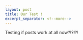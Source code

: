 ```yaml
---
layout: post
title: Our Test !
excerpt_separator: <!--more-->
---
```

Testing if posts work at all now?!?!?!
